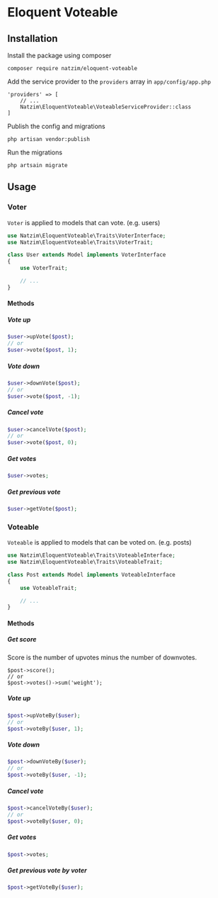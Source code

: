 # Eloquent Voteable

## Installation

Install the package using composer

```
composer require natzim/eloquent-voteable
```

Add the service provider to the `providers` array in `app/config/app.php`

```
'providers' => [
    // ...
    Natzim\EloquentVoteable\VoteableServiceProvider::class
]
```

Publish the config and migrations

```
php artisan vendor:publish
```

Run the migrations

```
php artsain migrate
```

## Usage

### Voter

`Voter` is applied to models that can vote. (e.g. users)

```php
use Natzim\EloquentVoteable\Traits\VoterInterface;
use Natzim\EloquentVoteable\Traits\VoterTrait;

class User extends Model implements VoterInterface
{
    use VoterTrait;

    // ...
}
```

#### Methods

##### Vote up

```php
$user->upVote($post);
// or
$user->vote($post, 1);
```

##### Vote down

```php
$user->downVote($post);
// or
$user->vote($post, -1);
```

##### Cancel vote

```php
$user->cancelVote($post);
// or
$user->vote($post, 0);
```

##### Get votes

```php
$user->votes;
```

##### Get previous vote

```php
$user->getVote($post);
```

### Voteable

`Voteable` is applied to models that can be voted on. (e.g. posts)

```php
use Natzim\EloquentVoteable\Traits\VoteableInterface;
use Natzim\EloquentVoteable\Traits\VoteableTrait;

class Post extends Model implements VoteableInterface
{
    use VoteableTrait;

    // ...
}
```

#### Methods

##### Get score

Score is the number of upvotes minus the number of downvotes.

```
$post->score();
// or
$post->votes()->sum('weight');
```

##### Vote up

```php
$post->upVoteBy($user);
// or
$post->voteBy($user, 1);
```

##### Vote down

```php
$post->downVoteBy($user);
// or
$post->voteBy($user, -1);
```

##### Cancel vote

```php
$post->cancelVoteBy($user);
// or
$post->voteBy($user, 0);
```

##### Get votes

```php
$post->votes;
```

##### Get previous vote by voter

```php
$post->getVoteBy($user);
```
